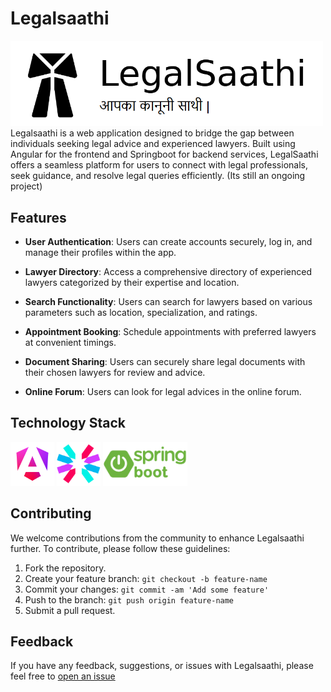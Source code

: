 # Legalsaathi

<img src="assets/images/banner.png" width = 500>

<br>
Legalsaathi is a web application designed to bridge the gap between individuals seeking legal advice and experienced lawyers. Built using Angular for the frontend and Springboot for backend services, LegalSaathi offers a seamless platform for users to connect with legal professionals, seek guidance, and resolve legal queries efficiently. (Its still an ongoing project)

## Features

- **User Authentication**: Users can create accounts securely, log in, and manage their profiles within the app.

- **Lawyer Directory**: Access a comprehensive directory of experienced lawyers categorized by their expertise and location.

- **Search Functionality**: Users can search for lawyers based on various parameters such as location, specialization, and ratings.

- **Appointment Booking**: Schedule appointments with preferred lawyers at convenient timings.

- **Document Sharing**: Users can securely share legal documents with their chosen lawyers for review and advice.

- **Online Forum**: Users can look for legal advices in the online forum.

## Technology Stack
<img src="assets\images\angular_gradient.png" title="Angular" alt="Angular" width="70" height="70"/>
<img src="assets\images\pic_logo.svg" title="JWT" alt="JWT" width="70" height="70"/>
<img src="assets\images\spring-boot-logo.png" title="Springboot" alt="Springboot" width="135" height="70"/>

## Contributing

We welcome contributions from the community to enhance Legalsaathi further. To contribute, please follow these guidelines:

1. Fork the repository.
2. Create your feature branch: `git checkout -b feature-name`
3. Commit your changes: `git commit -am 'Add some feature'`
4. Push to the branch: `git push origin feature-name`
5. Submit a pull request.

## Feedback

If you have any feedback, suggestions, or issues with Legalsaathi, please feel free to [open an issue](https://github.com/ascoder1109/legalsaathi_app/issues)
